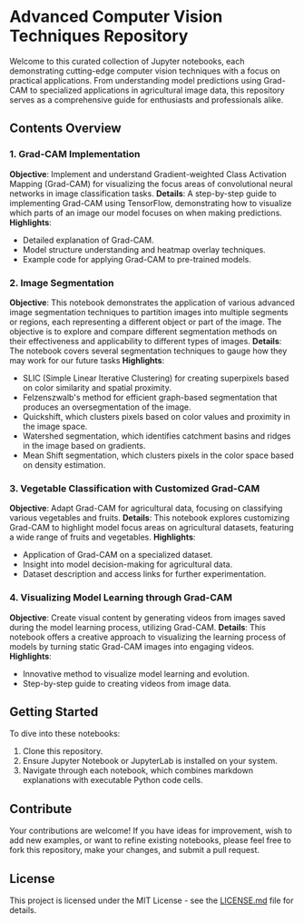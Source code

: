 # Advanced Computer Vision Techniques Repository

Welcome to this curated collection of Jupyter notebooks, each demonstrating cutting-edge computer vision techniques with a focus on practical applications. From understanding model predictions using Grad-CAM to specialized applications in agricultural image data, this repository serves as a comprehensive guide for enthusiasts and professionals alike.

## Contents Overview

### 1. Grad-CAM Implementation
**Objective**: Implement and understand Gradient-weighted Class Activation Mapping (Grad-CAM) for visualizing the focus areas of convolutional neural networks in image classification tasks.
**Details**: A step-by-step guide to implementing Grad-CAM using TensorFlow, demonstrating how to visualize which parts of an image our model focuses on when making predictions.
**Highlights**: 
  - Detailed explanation of Grad-CAM.
  - Model structure understanding and heatmap overlay techniques.
  - Example code for applying Grad-CAM to pre-trained models.

### 2. Image Segmentation
**Objective**: This notebook demonstrates the application of various advanced image segmentation techniques to partition images into multiple segments or regions, each representing a different object or part of the image. The objective is to explore and compare different segmentation methods on their effectiveness and applicability to different types of images.
**Details**: The notebook covers several segmentation techniques to gauge how they may work for our future tasks
**Highlights**: 
- SLIC (Simple Linear Iterative Clustering) for creating superpixels based on color similarity and spatial proximity.
- Felzenszwalb's method for efficient graph-based segmentation that produces an oversegmentation of the image.
- Quickshift, which clusters pixels based on color values and proximity in the image space.
- Watershed segmentation, which identifies catchment basins and ridges in the image based on gradients.
- Mean Shift segmentation, which clusters pixels in the color space based on density estimation.


### 3. Vegetable Classification with Customized Grad-CAM
**Objective**: Adapt Grad-CAM for agricultural data, focusing on classifying various vegetables and fruits.
**Details**: This notebook explores customizing Grad-CAM to highlight model focus areas on agricultural datasets, featuring a wide range of fruits and vegetables.
**Highlights**: 
  - Application of Grad-CAM on a specialized dataset.
  - Insight into model decision-making for agricultural data.
  - Dataset description and access links for further experimentation.

### 4. Visualizing Model Learning through Grad-CAM
**Objective**: Create visual content by generating videos from images saved during the model learning process, utilizing Grad-CAM.
**Details**: This notebook offers a creative approach to visualizing the learning process of models by turning static Grad-CAM images into engaging videos.
**Highlights**: 
  - Innovative method to visualize model learning and evolution.
  - Step-by-step guide to creating videos from image data.

## Getting Started

To dive into these notebooks:
1. Clone this repository.
2. Ensure Jupyter Notebook or JupyterLab is installed on your system.
3. Navigate through each notebook, which combines markdown explanations with executable Python code cells.

## Contribute

Your contributions are welcome! If you have ideas for improvement, wish to add new examples, or want to refine existing notebooks, please feel free to fork this repository, make your changes, and submit a pull request.

## License

This project is licensed under the MIT License - see the [LICENSE.md](LICENSE.md) file for details.
